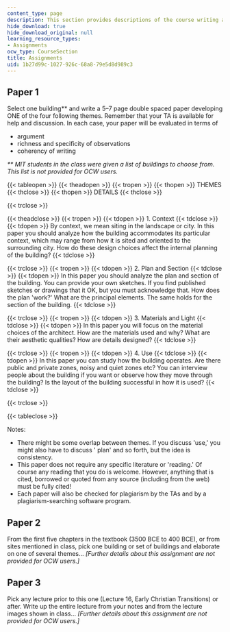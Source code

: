 ```yaml
---
content_type: page
description: This section provides descriptions of the course writing assignments.
hide_download: true
hide_download_original: null
learning_resource_types:
- Assignments
ocw_type: CourseSection
title: Assignments
uid: 1b27d99c-1027-926c-68a8-79e5d8d989c3
---
```


Paper 1
-------

Select one building\*\* and write a 5–7 page double spaced paper developing ONE of the four following themes. Remember that your TA is available for help and discussion. In each case, your paper will be evaluated in terms of

*   argument
*   richness and specificity of observations
*   coherency of writing

_\*\* MIT students in the class were given a list of buildings to choose from. This list is not provided for OCW users._

{{< tableopen >}}
{{< theadopen >}}
{{< tropen >}}
{{< thopen >}}
THEMES
{{< thclose >}}
{{< thopen >}}
DETAILS
{{< thclose >}}

{{< trclose >}}

{{< theadclose >}}
{{< tropen >}}
{{< tdopen >}}
1\. Context
{{< tdclose >}}
{{< tdopen >}}
By context, we mean siting in the landscape or city. In this paper you should analyze how the building accommodates its particular context, which may range from how it is sited and oriented to the surrounding city. How do these design choices affect the internal planning of the building?
{{< tdclose >}}

{{< trclose >}}
{{< tropen >}}
{{< tdopen >}}
2\. Plan and Section
{{< tdclose >}}
{{< tdopen >}}
In this paper you should analyze the plan and section of the building. You can provide your own sketches. If you find published sketches or drawings that it OK, but you must acknowledge that. How does the plan 'work?' What are the principal elements. The same holds for the section of the building.
{{< tdclose >}}

{{< trclose >}}
{{< tropen >}}
{{< tdopen >}}
3\. Materials and Light
{{< tdclose >}}
{{< tdopen >}}
In this paper you will focus on the material choices of the architect. How are the materials used and why? What are their aesthetic qualities? How are details designed?
{{< tdclose >}}

{{< trclose >}}
{{< tropen >}}
{{< tdopen >}}
4\. Use
{{< tdclose >}}
{{< tdopen >}}
In this paper you can study how the building operates. Are there public and private zones, noisy and quiet zones etc? You can interview people about the building if you want or observe how they move through the building? Is the layout of the building successful in how it is used?
{{< tdclose >}}

{{< trclose >}}

{{< tableclose >}}

Notes:

*   There might be some overlap between themes. If you discuss 'use,' you might also have to discuss ' plan' and so forth, but the idea is consistency.
*   This paper does not require any specific literature or 'reading.' Of course any reading that you do is welcome. However, anything that is cited, borrowed or quoted from any source (including from the web) must be fully cited!
*   Each paper will also be checked for plagiarism by the TAs and by a plagiarism-searching software program.

Paper 2
-------

From the first five chapters in the textbook (3500 BCE to 400 BCE), or from sites mentioned in class, pick one building or set of buildings and elaborate on one of several themes… _\[Further details about this assignment are not provided for OCW users.\]_

Paper 3
-------

Pick any lecture prior to this one (Lecture 16, Early Christian Transitions) or after. Write up the entire lecture from your notes and from the lecture images shown in class… _\[Further details about this assignment are not provided for OCW users.\]_